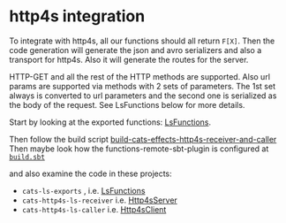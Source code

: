 # http4s integration

To integrate with http4s, all our functions should all return `F[X]`. Then the code generation will generate
the json and avro serializers and also a transport for http4s. Also it will generate the routes for the server.

HTTP-GET and all the rest of the HTTP methods are supported. Also url params are supported via methods with 2 sets
of parameters. The 1st set always is converted to url parameters and the second one is serialized as the body
of the request. See LsFunctions below for more details.

Start by looking at the exported functions: [LsFunctions](../cats-ls-exports/src/main/scala/commands/ls/LsFunctions.scala).

Then follow the build script [build-cats-effects-http4s-receiver-and-caller](../bin/build-cats-effects-http4s-receiver-and-caller)
Then maybe look how the functions-remote-sbt-plugin is configured at [`build.sbt`](../build.sbt)

and also examine the code in these projects: 
- `cats-ls-exports` , i.e. [LsFunctions](../cats-ls-exports/src/main/scala/commands/ls/LsFunctions.scala)
- `cats-http4s-ls-receiver` i.e. [Http4sServer](../cats-http4s-ls-receiver/src/main/scala/server/Http4sServer.scala)
- `cats-http4s-ls-caller` i.e. [Http4sClient](../cats-http4s-ls-caller/src/main/scala/client/Http4sClient.scala)
